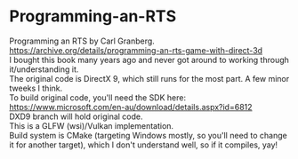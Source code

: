 # Programming-an-RTS
Programming an RTS by Carl Granberg. <br/>
https://archive.org/details/programming-an-rts-game-with-direct-3d<br/>
I bought this book many years ago and never got around to working through it/understanding it. <br/>
The original code is DirectX 9, which still runs for the most part. A few minor tweeks I think.<br/>
To build original code, you'll need the SDK here: https://www.microsoft.com/en-au/download/details.aspx?id=6812 <br/>
DXD9 branch will hold original code.<br/>
This is a GLFW (wsi)/Vulkan implementation.<br/>
Build system is CMake (targeting Windows mostly, so you'll need to change it for another target), which I don't understand well, so if it compiles, yay!
